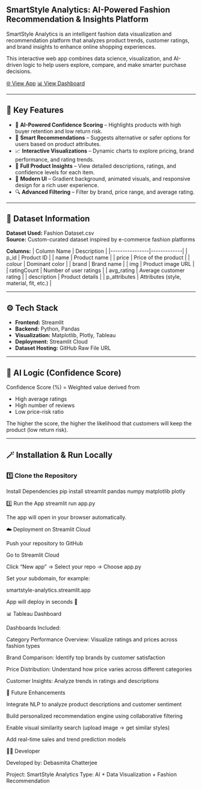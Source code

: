 ## SmartStyle Analytics: AI-Powered Fashion Recommendation & Insights Platform

SmartStyle Analytics is an intelligent fashion data visualization and recommendation platform that analyzes product trends, customer ratings, and brand insights to enhance online shopping experiences.  

This interactive web app combines data science, visualization, and AI-driven logic to help users explore, compare, and make smarter purchase decisions.

[🌐 View App](https://smartstyle-analytics.streamlit.app/)
[📊 View Dashboard](https://public.tableau.com/views/SmartStyleAnalytics/FashionDashboard?:showVizHome=no&:embed=true" )


---

## 🚀 Key Features

- 🧠 **AI-Powered Confidence Scoring** – Highlights products with high buyer retention and low return risk.  
- 👗 **Smart Recommendations** – Suggests alternative or safer options for users based on product attributes.  
- 📈 **Interactive Visualizations** – Dynamic charts to explore pricing, brand performance, and rating trends.  
- 💬 **Full Product Insights** – View detailed descriptions, ratings, and confidence levels for each item.  
- 🌈 **Modern UI** – Gradient background, animated visuals, and responsive design for a rich user experience.  
- 🔍 **Advanced Filtering** – Filter by brand, price range, and average rating.  

---

## 🧩 Dataset Information

**Dataset Used:** Fashion Dataset.csv  
**Source:** Custom-curated dataset inspired by e-commerce fashion platforms  

**Columns:**
| Column Name   | Description |
|----------------|-------------|
| p_id | Product ID |
| name | Product name |
| price | Price of the product |
| colour | Dominant color |
| brand | Brand name |
| img | Product image URL |
| ratingCount | Number of user ratings |
| avg_rating | Average customer rating |
| description | Product details |
| p_attributes | Attributes (style, material, fit, etc.) |

---

## ⚙️ Tech Stack

- **Frontend:** Streamlit  
- **Backend:** Python, Pandas  
- **Visualization:** Matplotlib, Plotly, Tableau  
- **Deployment:** Streamlit Cloud  
- **Dataset Hosting:** GitHub Raw File URL  

---

## 🧠 AI Logic (Confidence Score)

Confidence Score (%) = Weighted value derived from  
- High average ratings  
- High number of reviews  
- Low price-risk ratio  

The higher the score, the higher the likelihood that customers will keep the product (low return risk).

---

## 🪄 Installation & Run Locally

### 1️⃣ Clone the Repository

Install Dependencies
pip install streamlit pandas numpy matplotlib plotly

3️⃣ Run the App
streamlit run app.py


The app will open in your browser automatically.

☁️ Deployment on Streamlit Cloud

Push your repository to GitHub

Go to Streamlit Cloud

Click “New app” → Select your repo → Choose app.py

Set your subdomain, for example:

smartstyle-analytics.streamlit.app


App will deploy in seconds 🚀

📊 Tableau Dashboard

Dashboards Included:

Category Performance Overview: Visualize ratings and prices across fashion types

Brand Comparison: Identify top brands by customer satisfaction

Price Distribution: Understand how price varies across different categories

Customer Insights: Analyze trends in ratings and descriptions

🔮 Future Enhancements

Integrate NLP to analyze product descriptions and customer sentiment

Build personalized recommendation engine using collaborative filtering

Enable visual similarity search (upload image → get similar styles)

Add real-time sales and trend prediction models

👩‍💻 Developer

Developed by: Debasmita Chatterjee

Project: SmartStyle Analytics
Type: AI + Data Visualization + Fashion Recommendation



